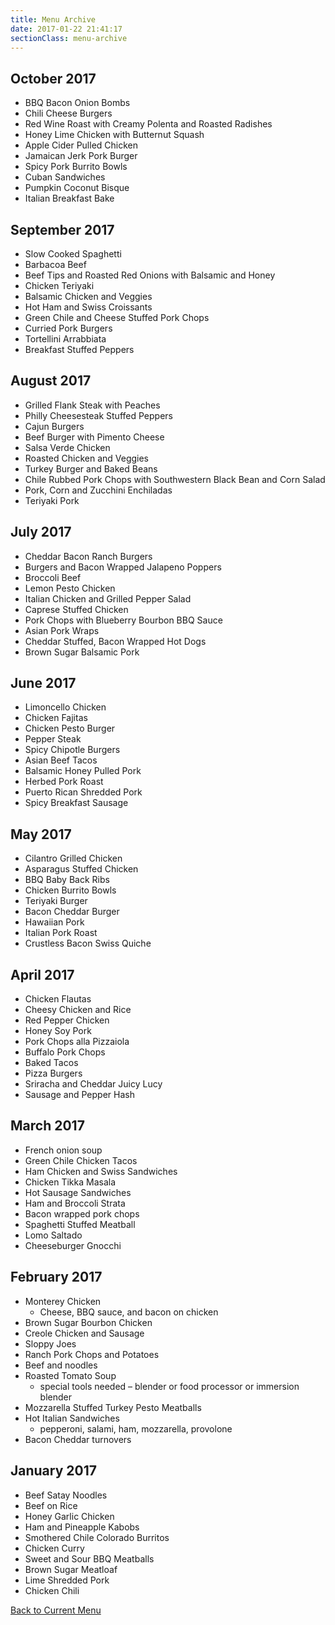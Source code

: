```yaml
---
title: Menu Archive
date: 2017-01-22 21:41:17
sectionClass: menu-archive
---
```

<!-- markdownlint-disable MD002 MD041 -->

## October 2017

* BBQ Bacon Onion Bombs
* Chili Cheese Burgers
* Red Wine Roast with Creamy Polenta and Roasted Radishes
* Honey Lime Chicken with Butternut Squash
* Apple Cider Pulled Chicken
* Jamaican Jerk Pork Burger
* Spicy Pork Burrito Bowls
* Cuban Sandwiches
* Pumpkin Coconut Bisque
* Italian Breakfast Bake

## September 2017

* Slow Cooked Spaghetti
* Barbacoa Beef
* Beef Tips and Roasted Red Onions with Balsamic and Honey
* Chicken Teriyaki
* Balsamic Chicken and Veggies
* Hot Ham and Swiss Croissants
* Green Chile and Cheese Stuffed Pork Chops
* Curried Pork Burgers
* Tortellini Arrabbiata
* Breakfast Stuffed Peppers

## August 2017

* Grilled Flank Steak with Peaches
* Philly Cheesesteak Stuffed Peppers
* Cajun Burgers
* Beef Burger with Pimento Cheese
* Salsa Verde Chicken
* Roasted Chicken and Veggies
* Turkey Burger and Baked Beans
* Chile Rubbed Pork Chops with Southwestern Black Bean and Corn Salad
* Pork, Corn and Zucchini Enchiladas
* Teriyaki Pork

## July 2017

* Cheddar Bacon Ranch Burgers
* Burgers and Bacon Wrapped Jalapeno Poppers
* Broccoli Beef
* Lemon Pesto Chicken
* Italian Chicken and Grilled Pepper Salad
* Caprese Stuffed Chicken
* Pork Chops with Blueberry Bourbon BBQ Sauce
* Asian Pork Wraps
* Cheddar Stuffed, Bacon Wrapped Hot Dogs
* Brown Sugar Balsamic Pork

## June 2017

* Limoncello Chicken
* Chicken Fajitas
* Chicken Pesto Burger
* Pepper Steak
* Spicy Chipotle Burgers
* Asian Beef Tacos
* Balsamic Honey Pulled Pork
* Herbed Pork Roast
* Puerto Rican Shredded Pork
* Spicy Breakfast Sausage

## May 2017

* Cilantro Grilled Chicken
* Asparagus Stuffed Chicken
* BBQ Baby Back Ribs
* Chicken Burrito Bowls
* Teriyaki Burger
* Bacon Cheddar Burger
* Hawaiian Pork
* Italian Pork Roast
* Crustless Bacon Swiss Quiche

## April 2017

* Chicken Flautas
* Cheesy Chicken and Rice
* Red Pepper Chicken
* Honey Soy Pork
* Pork Chops alla Pizzaiola
* Buffalo Pork Chops
* Baked Tacos
* Pizza Burgers
* Sriracha and Cheddar Juicy Lucy
* Sausage and Pepper Hash

## March 2017

* French onion soup
* Green Chile Chicken Tacos
* Ham Chicken and Swiss Sandwiches
* Chicken Tikka Masala
* Hot Sausage Sandwiches
* Ham and Broccoli Strata
* Bacon wrapped pork chops
* Spaghetti Stuffed Meatball
* Lomo Saltado
* Cheeseburger Gnocchi

## February 2017

* Monterey Chicken
  * Cheese, BBQ sauce, and bacon on chicken
* Brown Sugar Bourbon Chicken
* Creole Chicken and Sausage
* Sloppy Joes
* Ranch Pork Chops and Potatoes
* Beef and noodles
* Roasted Tomato Soup
  * special tools needed – blender or food processor or immersion blender
* Mozzarella Stuffed Turkey Pesto Meatballs
* Hot Italian Sandwiches
  * pepperoni, salami, ham, mozzarella, provolone
* Bacon Cheddar turnovers

## January 2017

* Beef Satay Noodles
* Beef on Rice
* Honey Garlic Chicken
* Ham and Pineapple Kabobs
* Smothered Chile Colorado Burritos
* Chicken Curry
* Sweet and Sour BBQ Meatballs
* Brown Sugar Meatloaf
* Lime Shredded Pork
* Chicken Chili

<!-- markdownlint-disable MD033 -->
<a href="/#menu" class="btn btn-primary">Back to Current Menu</a>
<!-- markdownlint-enable MD033 -->

<!-- markdownlint-enable MD002 MD041 -->